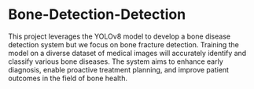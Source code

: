 # Bone-Detection-Detection
This project leverages the YOLOv8 model to develop a bone disease detection system but we focus on bone fracture detection. Training the model on a diverse dataset of medical images will accurately identify and classify various bone diseases. The system aims to enhance early diagnosis, enable proactive treatment planning, and improve patient outcomes in the field of bone health.
